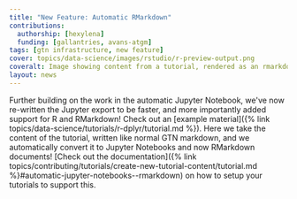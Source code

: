 ```yaml
---
title: "New Feature: Automatic RMarkdown"
contributions:
  authorship: [hexylena]
  funding: [gallantries, avans-atgm]
tags: [gtn infrastructure, new feature]
cover: topics/data-science/images/rstudio/r-preview-output.png
coveralt: Image showing content from a tutorial, rendered as an rmarkdown html via knitting. A table of contents appears on the left, and code and outputs on the right.
layout: news
---
```


Further building on the work in the automatic Jupyter Notebook, we've now re-written the Jupyter export to be faster, and more importantly added support for R and RMarkdown! Check out an [example material]({% link topics/data-science/tutorials/r-dplyr/tutorial.md %}). Here we take the content of the tutorial, written like normal GTN markdown, and we automatically convert it to Jupyter Notebooks and now RMarkdown documents! [Check out the documentation]({% link topics/contributing/tutorials/create-new-tutorial-content/tutorial.md %}#automatic-jupyter-notebooks--rmarkdown) on how to setup your tutorials to support this.
